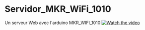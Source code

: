# Servidor_MKR_WiFi_1010
Un serveur Web avec l'arduino MKR_WIFI_1010
[![Watch the video](https://github.com/AntonioVillanuevaSegura/Servidor_MKR_WiFi_1010/webServer.jpg)](https://www.youtube.com/shorts/km_CX-bZnU8 )
